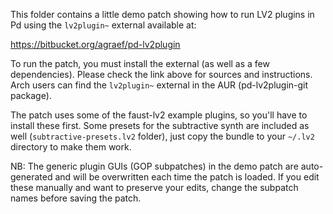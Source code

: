 
This folder contains a little demo patch showing how to run LV2 plugins in Pd
using the `lv2plugin~` external available at:

<https://bitbucket.org/agraef/pd-lv2plugin>

To run the patch, you must install the external (as well as a few
dependencies). Please check the link above for sources and
instructions. Arch users can find the `lv2plugin~` external in the AUR
(pd-lv2plugin-git package).

The patch uses some of the faust-lv2 example plugins, so you'll have to
install these first. Some presets for the subtractive synth are included as
well (`subtractive-presets.lv2` folder), just copy the bundle to your `~/.lv2`
directory to make them work.

NB: The generic plugin GUIs (GOP subpatches) in the demo patch are
auto-generated and will be overwritten each time the patch is loaded. If you
edit these manually and want to preserve your edits, change the subpatch names
before saving the patch.
